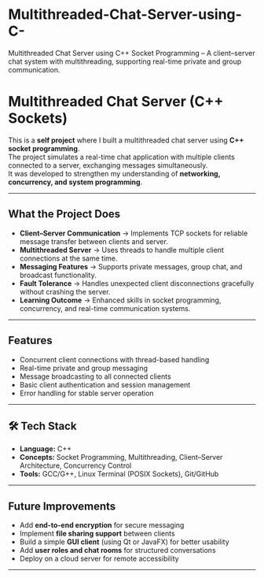 # Multithreaded-Chat-Server-using-C-
Multithreaded Chat Server using C++ Socket Programming – A client–server chat system with multithreading, supporting real-time private and group communication.

# Multithreaded Chat Server (C++ Sockets)

This is a **self project** where I built a multithreaded chat server using **C++ socket programming**.  
The project simulates a real-time chat application with multiple clients connected to a server, exchanging messages simultaneously.  
It was developed to strengthen my understanding of **networking, concurrency, and system programming**.  

---

##  What the Project Does

- **Client–Server Communication** → Implements TCP sockets for reliable message transfer between clients and server.  
- **Multithreaded Server** → Uses threads to handle multiple client connections at the same time.  
- **Messaging Features** → Supports private messages, group chat, and broadcast functionality.  
- **Fault Tolerance** → Handles unexpected client disconnections gracefully without crashing the server.  
- **Learning Outcome** → Enhanced skills in socket programming, concurrency, and real-time communication systems.  

---

## Features

- Concurrent client connections with thread-based handling  
- Real-time private and group messaging  
- Message broadcasting to all connected clients  
- Basic client authentication and session management  
- Error handling for stable server operation  

---

## 🛠️ Tech Stack
- **Language:** C++  
- **Concepts:** Socket Programming, Multithreading, Client–Server Architecture, Concurrency Control  
- **Tools:** GCC/G++, Linux Terminal (POSIX Sockets), Git/GitHub  

---

## Future Improvements

- Add **end-to-end encryption** for secure messaging  
- Implement **file sharing support** between clients  
- Build a simple **GUI client** (using Qt or JavaFX) for better usability  
- Add **user roles and chat rooms** for structured conversations  
- Deploy on a cloud server for remote accessibility  

---
